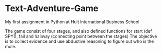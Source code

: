 # Text-Adventure-Game
My first assignment in Python at Hult International Business School


The game consist of four stages, and also defined functions for start (def SPY(),
fail and hallway (connecting point between the stages)
The objective is to collect evidence and use abductive reasoning 
to figure out who is the mole.
